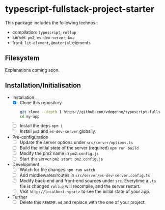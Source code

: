 # typescript-fullstack-project-starter

This package includes the following technos :

- compilation: `typescript`, `rollup`
- server: `pm2`, `es-dev-server`, `koa`
- front: `lit-element`, `@material` elements

## Filesystem

Explanations coming soon.

## Installation/Initialisation

- Installation
  - [x] Clone this repository
    ```bash
    git clone --depth 1 https://github.com/vdegenne/typescript-fullstack-project-starter my-app
    cd my-app
    ```
  - [ ] Install the deps `npm i`
  - [ ] Install `pm2` and `es-dev-server` globally.

- Pre-configuration
  - [ ] Update the server options under `src/server/options.ts`
  - [ ] Build the initial state of the server (required) `npm run build`
  - [ ] Modify the pm2 name in `pm2.config.js`
  - [ ] Start the server `pm2 start pm2.config.js`

- Development
  - [ ] Watch for file changes `npm run watch`
  - [ ] Add middlewares/routes in `src/server/es-dev-server.config.ts`
  - [ ] Modify back-end and front-end sources under `src`. Everytime a `.ts` file is changed `rollup` will recompile, and the server restart.
  - [ ] Visit `http://localhost:<port>` to see the initial state of your app.

- Further
  - [ ] Delete this `README.md` and replace with the one of your project.
